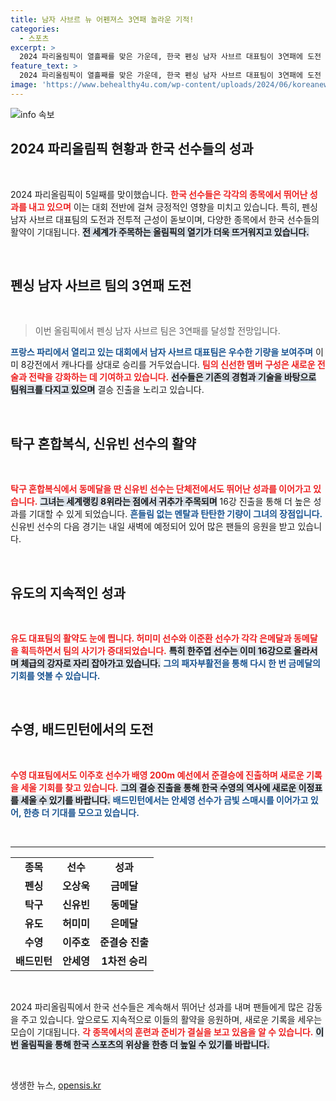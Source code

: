 ```yaml
---
title: 남자 사브르 뉴 어펜져스 3연패 놀라운 기적!
categories:
  - 스포츠
excerpt: >
  2024 파리올림픽이 열흘째를 맞은 가운데, 한국 펜싱 남자 사브르 대표팀이 3연패에 도전 중입니다. 개인전 금메달을 따낸 오상욱 선수와 함께, 뉴 어펜져스의 활약이 기대됩니다!
feature_text: >
  2024 파리올림픽이 열흘째를 맞은 가운데, 한국 펜싱 남자 사브르 대표팀이 3연패에 도전 중입니다. 개인전 금메달을 따낸 오상욱 선수와 함께, 뉴 어펜져스의 활약이 기대됩니다!
image: 'https://www.behealthy4u.com/wp-content/uploads/2024/06/koreanews.jpg'
---
```


<p><img src="https://www.behealthy4u.com/wp-content/uploads/2024/06/koreanews.jpg" alt="info 속보" /></p>

<h2 data-ke-size="size26">2024 파리올림픽 현황과 한국 선수들의 성과</h2>

<p data-ke-size="size16">&nbsp;</p>

<p>2024 파리올림픽이 5일째를 맞이했습니다. <b><span style="color: #ee2323;">한국 선수들은 각각의 종목에서 뛰어난 성과를 내고 있으며</span></b> 이는 대회 전반에 걸쳐 긍정적인 영향을 미치고 있습니다. 특히, 펜싱 남자 사브르 대표팀의 도전과 전투적 근성이 돋보이며, 다양한 종목에서 한국 선수들의 활약이 기대됩니다. <b><span style="background-color: #21538527;">전 세계가 주목하는 올림픽의 열기가 더욱 뜨거워지고 있습니다.</span></b></p>

<p data-ke-size="size16">&nbsp;</p>

<h2 data-ke-size="size26">펜싱 남자 사브르 팀의 3연패 도전</h2>

<p data-ke-size="size16">&nbsp;</p>

<blockquote>이번 올림픽에서 펜싱 남자 사브르 팀은 3연패를 달성할 전망입니다.</blockquote>

<p><b><span style="color: #1a5490;">프랑스 파리에서 열리고 있는 대회에서 남자 사브르 대표팀은 우수한 기량을 보여주며</span></b> 이미 8강전에서 캐나다를 상대로 승리를 거두었습니다. <b><span style="color: #ee2323;">팀의 신선한 멤버 구성은 새로운 전술과 전략을 강화하는 데 기여하고 있습니다.</span></b> <b><span style="background-color: #21538527;">선수들은 기존의 경험과 기술을 바탕으로 팀워크를 다지고 있으며</span></b> 결승 진출을 노리고 있습니다.</p>

<p data-ke-size="size16">&nbsp;</p>

<h2 data-ke-size="size26">탁구 혼합복식, 신유빈 선수의 활약</h2>

<p data-ke-size="size16">&nbsp;</p>

<p><b><span style="color: #ee2323;">탁구 혼합복식에서 동메달을 딴 신유빈 선수는 단체전에서도 뛰어난 성과를 이어가고 있습니다.</span></b> <b><span style="background-color: #21538527;">그녀는 세계랭킹 8위라는 점에서 귀추가 주목되며</span></b> 16강 진출을 통해 더 높은 성과를 기대할 수 있게 되었습니다. <b><span style="color: #1a5490;">흔들림 없는 멘탈과 탄탄한 기량이 그녀의 장점입니다.</span></b> 신유빈 선수의 다음 경기는 내일 새벽에 예정되어 있어 많은 팬들의 응원을 받고 있습니다.</p>

<p data-ke-size="size16">&nbsp;</p>

<h2 data-ke-size="size26">유도의 지속적인 성과</h2>

<p data-ke-size="size16">&nbsp;</p>

<p><b><span style="color: #ee2323;">유도 대표팀의 활약도 눈에 띕니다. 허미미 선수와 이준환 선수가 각각 은메달과 동메달을 획득하면서 팀의 사기가 증대되었습니다.</span></b> <b><span style="background-color: #21538527;">특히 한주엽 선수는 이미 16강으로 올라서며 체급의 강자로 자리 잡아가고 있습니다.</span></b> <b><span style="color: #1a5490;">그의 패자부활전을 통해 다시 한 번 금메달의 기회를 엿볼 수 있습니다.</span></b></p>

<p data-ke-size="size16">&nbsp;</p>

<h2 data-ke-size="size26">수영, 배드민턴에서의 도전</h2>

<p data-ke-size="size16">&nbsp;</p>

<p><b><span style="color: #ee2323;">수영 대표팀에서도 이주호 선수가 배영 200m 예선에서 준결승에 진출하며 새로운 기록을 세울 기회를 찾고 있습니다.</span></b> <b><span style="background-color: #21538527;">그의 결승 진출을 통해 한국 수영의 역사에 새로운 이정표를 세울 수 있기를 바랍니다.</span></b> <b><span style="color: #1a5490;">배드민턴에서는 안세영 선수가 금빛 스매시를 이어가고 있어, 한층 더 기대를 모으고 있습니다.</span></b></p>

<p data-ke-size="size16">&nbsp;</p>

<hr>

<table>
    <tr>
        <td style="text-align: center; height: 17px;"><b>종목</b></td>
        <td style="text-align: center; height: 17px;"><b>선수</b></td>
        <td style="text-align: center; height: 17px;"><b>성과</b></td>
    </tr>
    <tr>
        <td style="text-align: center; height: 17px;"><b>펜싱</b></td>
        <td style="text-align: center; height: 17px;"><b>오상욱</b></td>
        <td style="text-align: center; height: 17px;"><b>금메달</b></td>
    </tr>
    <tr>
        <td style="text-align: center; height: 17px;"><b>탁구</b></td>
        <td style="text-align: center; height: 17px;"><b>신유빈</b></td>
        <td style="text-align: center; height: 17px;"><b>동메달</b></td>
    </tr>
    <tr>
        <td style="text-align: center; height: 17px;"><b>유도</b></td>
        <td style="text-align: center; height: 17px;"><b>허미미</b></td>
        <td style="text-align: center; height: 17px;"><b>은메달</b></td>
    </tr>
    <tr>
        <td style="text-align: center; height: 17px;"><b>수영</b></td>
        <td style="text-align: center; height: 17px;"><b>이주호</b></td>
        <td style="text-align: center; height: 17px;"><b>준결승 진출</b></td>
    </tr>
    <tr>
        <td style="text-align: center; height: 17px;"><b>배드민턴</b></td>
        <td style="text-align: center; height: 17px;"><b>안세영</b></td>
        <td style="text-align: center; height: 17px;"><b>1차전 승리</b></td>
    </tr>
</table>

<p data-ke-size="size16">&nbsp;</p>

<p>2024 파리올림픽에서 한국 선수들은 계속해서 뛰어난 성과를 내며 팬들에게 많은 감동을 주고 있습니다. 앞으로도 지속적으로 이들의 활약을 응원하며, 새로운 기록을 세우는 모습이 기대됩니다. <b><span style="color: #ee2323;">각 종목에서의 훈련과 준비가 결실을 보고 있음을 알 수 있습니다.</span></b> <b><span style="background-color: #21538527;">이번 올림픽을 통해 한국 스포츠의 위상을 한층 더 높일 수 있기를 바랍니다.</span></b> </p>

<p data-ke-size="size16">&nbsp;</p>
생생한 뉴스, <a href="https://opensis.kr" rel="dofollow">opensis.kr</a>


